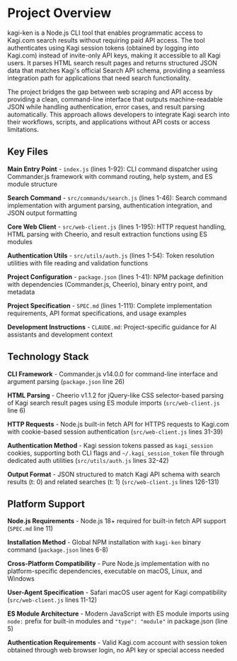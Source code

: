 <!-- Generated: 2025-08-04T21:37:01+02:00 -->

# Project Overview

kagi-ken is a Node.js CLI tool that enables programmatic access to Kagi.com search results without requiring paid API access. The tool authenticates using Kagi session tokens (obtained by logging into Kagi.com) instead of invite-only API keys, making it accessible to all Kagi users. It parses HTML search result pages and returns structured JSON data that matches Kagi's official Search API schema, providing a seamless integration path for applications that need search functionality.

The project bridges the gap between web scraping and API access by providing a clean, command-line interface that outputs machine-readable JSON while handling authentication, error cases, and result parsing automatically. This approach allows developers to integrate Kagi search into their workflows, scripts, and applications without API costs or access limitations.

## Key Files

**Main Entry Point** - `index.js` (lines 1-92): CLI command dispatcher using Commander.js framework with command routing, help system, and ES module structure

**Search Command** - `src/commands/search.js` (lines 1-46): Search command implementation with argument parsing, authentication integration, and JSON output formatting

**Core Web Client** - `src/web-client.js` (lines 1-195): HTTP request handling, HTML parsing with Cheerio, and result extraction functions using ES modules

**Authentication Utils** - `src/utils/auth.js` (lines 1-54): Token resolution utilities with file reading and validation functions

**Project Configuration** - `package.json` (lines 1-41): NPM package definition with dependencies (Commander.js, Cheerio), binary entry point, and metadata

**Project Specification** - `SPEC.md` (lines 1-111): Complete implementation requirements, API format specifications, and usage examples

**Development Instructions** - `CLAUDE.md`: Project-specific guidance for AI assistants and development context

## Technology Stack

**CLI Framework** - Commander.js v14.0.0 for command-line interface and argument parsing (`package.json` line 26)

**HTML Parsing** - Cheerio v1.1.2 for jQuery-like CSS selector-based parsing of Kagi search result pages using ES module imports (`src/web-client.js` line 6)

**HTTP Requests** - Node.js built-in fetch API for HTTPS requests to Kagi.com with cookie-based session authentication (`src/web-client.js` lines 31-39)

**Authentication Method** - Kagi session tokens passed as `kagi_session` cookies, supporting both CLI flags and `~/.kagi_session_token` file through dedicated auth utilities (`src/utils/auth.js` lines 32-42)

**Output Format** - JSON structured to match Kagi API schema with search results (t: 0) and related searches (t: 1) (`src/web-client.js` lines 126-131)

## Platform Support

**Node.js Requirements** - Node.js 18+ required for built-in fetch API support (`SPEC.md` line 11)

**Installation Method** - Global NPM installation with `kagi-ken` binary command (`package.json` lines 6-8)

**Cross-Platform Compatibility** - Pure Node.js implementation with no platform-specific dependencies, executable on macOS, Linux, and Windows

**User-Agent Specification** - Safari macOS user agent for Kagi compatibility (`src/web-client.js` lines 11-12)

**ES Module Architecture** - Modern JavaScript with ES module imports using `node:` prefix for built-in modules and `"type": "module"` in package.json (line 5)

**Authentication Requirements** - Valid Kagi.com account with session token obtained through web browser login, no API key or special access needed
